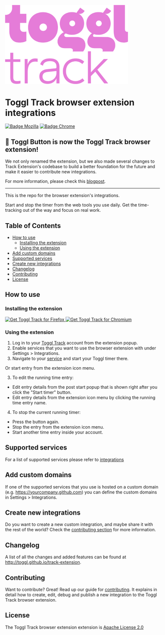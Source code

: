 <img src="docs/toggl-track-logo.svg" alt="Track Extension" width="400" height="auto">

# Toggl Track browser extension integrations

[![Badge Mozilla]][Mozilla]
[![Badge Chrome]][Chrome]

## 📣 Toggl Button is now the Toggl Track browser extension!
We not only renamed the extension, but we also made several changes to Track Extension's codebase to build a better foundation for the future and make it easier to contribute new integrations.

For more information, please check this [blogpost](https://toggl.com/blog/purposeful-open-source).

---

This is the repo for the browser extension's integrations.

Start and stop the timer from the web tools you use daily. Get the time-tracking
out of the way and focus on real work.

## Table of Contents
- [How to use](#how-to-use)
  - [Installing the extension](#installing-the-extension)
  - [Using the extension](#using-the-extension)
- [Add custom domains](#add-custom-domains)
- [Supported services](#supported-services)
- [Create new integrations](#create-new-integrations)
- [Changelog](#changelog)
- [Contributing](#contributing)
- [License](#license)

## How to use

### Installing the extension



<p align="left">
<a href="https://addons.mozilla.org/en-US/firefox/addon/toggl-button-time-tracker/"><img src="https://blog.mozilla.org/addons/files/2020/04/get-the-addon-fx-apr-2020.svg" alt="Get Toggl Track for Firefox" height="58">
<a href="https://chrome.google.com/webstore/detail/toggl-button/oejgccbfbmkkpaidnkphaiaecficdnfn"><img src="https://storage.googleapis.com/web-dev-uploads/image/WlD8wC6g8khYWPJUsQceQkhXSlv1/UV4C4ybeBTsZt43U4xis.png" alt="Get Toggl Track for Chromium"></a>
</p>


### Using the extension

1. Log in to your [Toggl Track](https://track.toggl.com/) account from the extension popup.
2. Enable services that you want to use the browser extension with under Settings > Integrations.
3. Navigate to your [service](#supported-services) and start your Toggl timer there.

Or start entry from the extension icon menu.

3. To edit the running time entry:
  - Edit entry details from the post start popup that is shown right after you click the "Start timer" button.
  - Edit entry details from the extension icon menu by clicking the running time entry name.

4. To stop the current running timer:
  - Press the button again.
  - Stop the entry from the extension icon menu.
  - Start another time entry inside your account.

## Supported services

For a list of supported services please refer to [integrations](docs/INTEGRATIONS.md)

## Add custom domains

If one of the supported services that you use is hosted on a custom domain (e.g. https://yourcompany.github.com) you can define the custom domains in Settings > Integrations.

## Create new integrations

Do you want to create a new custom integration, and maybe share it with the rest of the world? Check the [contributing section](#contributing) for more information.

## Changelog

A list of all the changes and added features can be found at http://toggl.github.io/track-extension.

## Contributing

Want to contribute? Great! Read up our guide for [contributing](docs/CONTRIBUTING.md).
It explains in detail how to create, edit, debug and publish a new integration to the Toggl Track browser extension.

## License
The Toggl Track browser extension extension is [Apache License 2.0](LICENSE)


[Mozilla]: https://addons.mozilla.org/en-US/firefox/addon/toggl-button-time-tracker/
[Badge Mozilla]: https://img.shields.io/amo/rating/toggl-button-time-tracker?label=Firefox

[Chrome]: https://chrome.google.com/webstore/detail/toggl-button/oejgccbfbmkkpaidnkphaiaecficdnfn
[Badge Chrome]: https://img.shields.io/chrome-web-store/rating/oejgccbfbmkkpaidnkphaiaecficdnfn?label=Chrome
